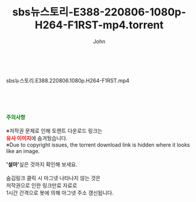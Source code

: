 ﻿---
layout: post
title:  "sbs뉴스토리-E388-220806-1080p-H264-F1RST-mp4.torrent"
author: John
categories: [ 방송/음악 ]
tags: [  ]
image:  
description: "sbs뉴스토리-E388-220806-1080p-H264-F1RST-mp4 torrent 정보 공유"
toc: true
toc_sticky: true
---

<br>
<div class="view-img">
<a class="view_image" href="https://torrentmobile60.com/bbs/view_image.php?fn=%2Fdata%2Ffile%2Fmusic%2F3735182707_PSexdYfB_dabc31f7a2ff7e87c27e7422edd6c1945a82ae73.jpg" target="_blank"><img alt="" class="img-tag" content="https://torrentmobile60.com/data/file/music/3735182707_PSexdYfB_dabc31f7a2ff7e87c27e7422edd6c1945a82ae73.jpg" itemprop="image" src="https://torrentmobile60.com/data/file/music/thumb-3735182707_PSexdYfB_dabc31f7a2ff7e87c27e7422edd6c1945a82ae73_835x2212.jpg"/></a></div><div class="view-content" itemprop="description">
<p>sbs뉴스토리.E388.220806.1080p.H264-F1RST.mp4<br/></p> </div>
    
<br><br><br>
<p data-ke-size="size16"><b><span style="color: green;">주의사항</span></b><br /><br />※저작권 문제로 인해 토렌트 다운로드 링크는<br /><b><span style="color: red;">유사 이미지</span></b>에 숨겨뒀습니다.<br />※Due to copyright issues, the torrent download link is hidden where it looks like an image.<br /><br /><b>'설마'</b>싶은 것까지 확인해 보세요.<br /><br />숨김링크 클릭 시 마그넷 나타나지 않는 것은<br />저작권으로 인한 링크만료 자료로<br />1시간 간격으로 봇에 의해 마그넷 주소 갱신됩니다.</p>

